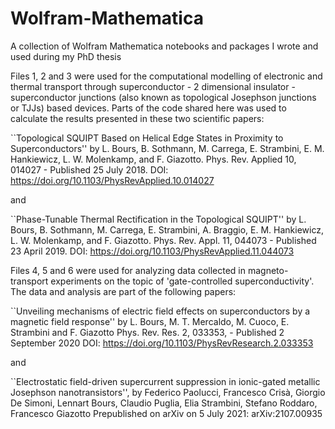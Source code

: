 # Wolfram-Mathematica
A collection of Wolfram Mathematica notebooks and packages I wrote and used during my PhD thesis

Files 1, 2 and 3 were used for the computational modelling of electronic and thermal transport through superconductor - 2 dimensional insulator - superconductor junctions (also known as topological Josephson junctions or TJJs) based devices. Parts of the code shared here was used to calculate the results presented in these two scientific papers:

``Topological SQUIPT Based on Helical Edge States in Proximity to Superconductors'' by L. Bours, B. Sothmann, M. Carrega, E. Strambini, E. M. Hankiewicz, L. W. Molenkamp, and F. Giazotto. 
Phys. Rev. Applied 10, 014027 - Published 25 July 2018. 
DOI: https://doi.org/10.1103/PhysRevApplied.10.014027

and

``Phase-Tunable Thermal Rectification in the Topological SQUIPT'' by L. Bours, B. Sothmann, M. Carrega, E. Strambini, A. Braggio, E. M. Hankiewicz, L. W. Molenkamp, and F. Giazotto. 
Phys. Rev. Appl. 11, 044073 - Published 23 April 2019. 
DOI: https://doi.org/10.1103/PhysRevApplied.11.044073

Files 4, 5 and 6 were used for analyzing data collected in magneto-transport experiments on the topic of 'gate-controlled superconductivity'. The data and analysis are part of the following papers:

``Unveiling mechanisms of electric field effects on superconductors by a magnetic field response'' by L. Bours, M. T. Mercaldo, M. Cuoco, E. Strambini and F. Giazotto
Phys. Rev. Res. 2, 033353, - Published 2 September 2020
DOI: https://doi.org/10.1103/PhysRevResearch.2.033353

and 

``Electrostatic field-driven supercurrent suppression in ionic-gated metallic Josephson nanotransistors'', by Federico Paolucci, Francesco Crisà, Giorgio De Simoni, Lennart Bours, Claudio Puglia, Elia Strambini, Stefano Roddaro, Francesco Giazotto
Prepublished on arXiv on 5 July 2021: arXiv:2107.00935 
